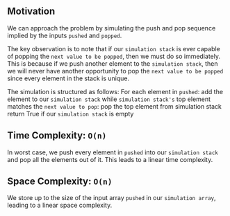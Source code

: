 ## Motivation
We can approach the problem by simulating the push and pop sequence implied by the inputs `pushed` and `popped`. 

The key observation is to note that if our `simulation stack` is ever capable of popping the `next value to be popped`, then we must do so immediately. This is because if we push another element to the `simulation stack`, then we will never have another opportunity to pop the `next value to be popped` since every element in the stack is unique. 

The simulation is structured as follows:
	For each element in `pushed`:
		add the element to our `simulation stack`
		while `simulation stack's` top element matches the `next value to pop`:
			pop the top element from simulation stack
	return True if our `simulation stack` is empty

## Time Complexity: `O(n)`
In worst case, we push every element in `pushed` into our `simulation stack` and pop all the elements out of it. This leads to a linear time complexity.

## Space Complexity: `O(n)`
We store up to the size of the input array `pushed` in our `simulation array`, leading to a linear space complexity.
